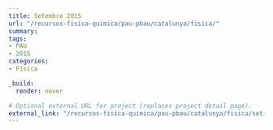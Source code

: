 ```yaml
---
title: Setembre 2015
url: "/recursos-fisica-quimica/pau-pbau/catalunya/fisica/"
summary:
tags:
- PAU
- 2015
categories:
- Física

_build:
  render: never

# Optional external URL for project (replaces project detail page).
external_link: "/recursos-fisica-quimica/pau-pbau/catalunya/fisica/set-2015.pdf"
---
```

